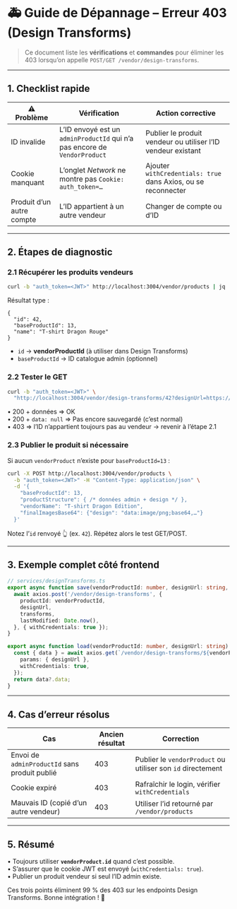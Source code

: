# 🚑 Guide de Dépannage – Erreur 403 (Design Transforms)

> Ce document liste les **vérifications** et **commandes** pour éliminer les 403 lorsqu’on appelle
> `POST/GET /vendor/design-transforms`.

---

## 1. Checklist rapide

| ⚠️ Problème | Vérification | Action corrective |
|-------------|-------------|-------------------|
| ID invalide | L’ID envoyé est un `adminProductId` qui n’a pas encore de `VendorProduct` | Publier le produit vendeur ou utiliser l’ID vendeur existant |
| Cookie manquant | L’onglet *Network* ne montre pas `Cookie: auth_token=…` | Ajouter `withCredentials: true` dans Axios, ou se reconnecter |
| Produit d’un autre compte | L’ID appartient à un autre vendeur | Changer de compte ou d’ID |

---

## 2. Étapes de diagnostic

### 2.1 Récupérer les produits vendeurs

```bash
curl -b "auth_token=<JWT>" http://localhost:3004/vendor/products | jq '.data[] | {id, baseProductId, name}'
```

Résultat type :
```
{
  "id": 42,
  "baseProductId": 13,
  "name": "T-shirt Dragon Rouge"
}
```

* `id` → **vendorProductId** (à utiliser dans Design Transforms)
* `baseProductId` → ID catalogue admin (optionnel)

### 2.2 Tester le GET

```bash
curl -b "auth_token=<JWT>" \
  "http://localhost:3004/vendor/design-transforms/42?designUrl=https://res.cloudinary.com/app/design.png" -v
```
• 200 + données ⇒ OK  
• 200 + `data: null` ⇒ Pas encore sauvegardé (c’est normal)  
• 403 ⇒ l’ID n’appartient toujours pas au vendeur → revenir à l’étape 2.1

### 2.3 Publier le produit si nécessaire

Si aucun `vendorProduct` n’existe pour `baseProductId=13` :

```bash
curl -X POST http://localhost:3004/vendor/products \
  -b "auth_token=<JWT>" -H "Content-Type: application/json" \
  -d '{
    "baseProductId": 13,
    "productStructure": { /* données admin + design */ },
    "vendorName": "T-shirt Dragon Edition",
    "finalImagesBase64": {"design": "data:image/png;base64,…"}
  }'
```

Notez l’`id` renvoyé 👆 (ex. `42`). Répétez alors le test GET/POST.

---

## 3. Exemple complet côté frontend

```ts
// services/designTransforms.ts
export async function save(vendorProductId: number, designUrl: string, transforms: Record<string, any>) {
  await axios.post('/vendor/design-transforms', {
    productId: vendorProductId,
    designUrl,
    transforms,
    lastModified: Date.now(),
  }, { withCredentials: true });
}

export async function load(vendorProductId: number, designUrl: string) {
  const { data } = await axios.get(`/vendor/design-transforms/${vendorProductId}`, {
    params: { designUrl },
    withCredentials: true,
  });
  return data?.data;
}
```

---

## 4. Cas d’erreur résolus

| Cas | Ancien résultat | Correction |
|-----|-----------------|------------|
| Envoi de `adminProductId` sans produit publié | 403 | Publier le `vendorProduct` ou utiliser son `id` directement |
| Cookie expiré | 403 | Rafraîchir le login, vérifier `withCredentials` |
| Mauvais ID (copié d’un autre vendeur) | 403 | Utiliser l’id retourné par `/vendor/products` |

---

## 5. Résumé

• Toujours utiliser **`vendorProduct.id`** quand c’est possible.  
• S’assurer que le cookie JWT est envoyé (`withCredentials: true`).  
• Publier un produit vendeur si seul l’ID admin existe.  

Ces trois points éliminent 99 % des 403 sur les endpoints Design Transforms. Bonne intégration ! 🚀 